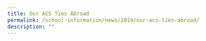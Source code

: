 ```yaml
---
title: Our ACS Ties Abroad
permalink: /school-information/news/2019/our-acs-ties-abroad/
description: ""
---
```



